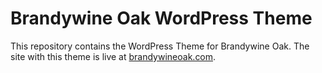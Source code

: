 # Brandywine Oak WordPress Theme

This repository contains the WordPress Theme for Brandywine Oak. The site with this theme is live at [brandywineoak.com](https://brandywineoak.com).

